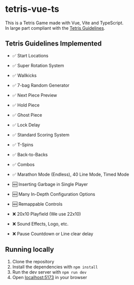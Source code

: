 # tetris-vue-ts

This is a Tetris Game made with Vue, Vite and TypeScript.  
In large part compliant with the [Tetris Guidelines](https://tetris.fandom.com/wiki/Tetris_Guideline).

## Tetris Guidelines Implemented

-   ✅ Start Locations
-   ✅ Super Rotation System
-   ✅ Wallkicks
-   ✅ 7-bag Random Generator
-   ✅ Next Piece Preview
-   ✅ Hold Piece
-   ✅ Ghost Piece
-   ✅ Lock Delay
-   ✅ Standard Scoring System
-   ✅ T-Spins
-   ✅ Back-to-Backs
-   ✅ Combos
-   ✅ Marathon Mode (Endless), 40 Line Mode, Timed Mode

-   🆕 Inserting Garbage in Single Player
-   🆕 Many In-Depth Configuration Options
-   🆕 Remappable Controls

-   ❌ 20x10 Playfield (We use 22x10)
-   ❌ Sound Effects, Logo, etc.
-   ❌ Pause Countdown or Line clear delay

## Running locally

1. Clone the repository
2. Install the dependencies with `npm install`
3. Run the dev server with `npm run dev`
4. Open [localhost:5173](http://localhost:5173) in your browser
